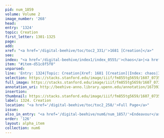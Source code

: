 ```yaml
---
pid: num_1859
volume: Volume 2
image_number: '268'
head:
entry: '1324'
topic: Creation
first_letter: 1301-1325
page:
add:
xref: "<a href='/digital-beehive/toc/toc2_331/'>1681 [Creation]</a>"
see:
index: "<a href='/digital-beehive/index1/index_0555/'>chaos</a>|<a href='/digital-beehive/index1/index_0864/'>creation</a>"
item: "#item-d51c8f5f0"
unparsed:
line: 'Entry: 1324|Topic: Creation|Xref: 1681 [Creation]|Index: chaos|Index: creation|#item-d51c8f5f0'
selection: https://stacks.stanford.edu/image/iiif/fm855tg5659/1607_0735/867,3646,2744,364/full/0/default.jpg
full_image: https://stacks.stanford.edu/image/iiif/fm855tg5659/1607_0735/full/full/0/default.jpg
annotation_uri: http://beehive-anno.library.upenn.edu/annotation/1673939375061
insertion:
thumbnail: https://stacks.stanford.edu/image/iiif/fm855tg5659/1607_0735/867,3646,600,180/250,/0/default.jpg
label: 1324. Creation
location: "<a href='/digital-beehive/toc/toc2_258/'>Full Page</a>"
issue:
also_in_entry: "<a href='/digital-beehive/num6/num_1857/'>Endeavour</a>|<a href='/digital-beehive/num6/num_1858/'>Inamoured</a>"
order: '126'
layout: alpha_item
collection: num6
---
```

